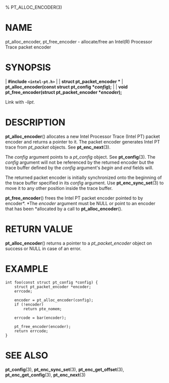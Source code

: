 % PT_ALLOC_ENCODER(3)

<!---
 ! Copyright (c) 2015-2024, Intel Corporation
 ! SPDX-License-Identifier: BSD-3-Clause
 !
 ! Redistribution and use in source and binary forms, with or without
 ! modification, are permitted provided that the following conditions are met:
 !
 !  * Redistributions of source code must retain the above copyright notice,
 !    this list of conditions and the following disclaimer.
 !  * Redistributions in binary form must reproduce the above copyright notice,
 !    this list of conditions and the following disclaimer in the documentation
 !    and/or other materials provided with the distribution.
 !  * Neither the name of Intel Corporation nor the names of its contributors
 !    may be used to endorse or promote products derived from this software
 !    without specific prior written permission.
 !
 ! THIS SOFTWARE IS PROVIDED BY THE COPYRIGHT HOLDERS AND CONTRIBUTORS "AS IS"
 ! AND ANY EXPRESS OR IMPLIED WARRANTIES, INCLUDING, BUT NOT LIMITED TO, THE
 ! IMPLIED WARRANTIES OF MERCHANTABILITY AND FITNESS FOR A PARTICULAR PURPOSE
 ! ARE DISCLAIMED. IN NO EVENT SHALL THE COPYRIGHT OWNER OR CONTRIBUTORS BE
 ! LIABLE FOR ANY DIRECT, INDIRECT, INCIDENTAL, SPECIAL, EXEMPLARY, OR
 ! CONSEQUENTIAL DAMAGES (INCLUDING, BUT NOT LIMITED TO, PROCUREMENT OF
 ! SUBSTITUTE GOODS OR SERVICES; LOSS OF USE, DATA, OR PROFITS; OR BUSINESS
 ! INTERRUPTION) HOWEVER CAUSED AND ON ANY THEORY OF LIABILITY, WHETHER IN
 ! CONTRACT, STRICT LIABILITY, OR TORT (INCLUDING NEGLIGENCE OR OTHERWISE)
 ! ARISING IN ANY WAY OUT OF THE USE OF THIS SOFTWARE, EVEN IF ADVISED OF THE
 ! POSSIBILITY OF SUCH DAMAGE.
 !-->

# NAME

pt_alloc_encoder, pt_free_encoder - allocate/free an Intel(R) Processor Trace
packet encoder


# SYNOPSIS

| **\#include `<intel-pt.h>`**
|
| **struct pt_packet_encoder \***
| **pt_alloc_encoder(const struct pt_config \**config*);**
|
| **void pt_free_encoder(struct pt_packet_encoder \**encoder*);**

Link with *-lipt*.


# DESCRIPTION

**pt_alloc_encoder**() allocates a new Intel Processor Trace (Intel PT) packet
encoder and returns a pointer to it.  The packet encoder generates Intel PT
trace from *pt_packet* objects.  See **pt_enc_next**(3).

The *config* argument points to a *pt_config* object.  See **pt_config**(3).
The *config* argument will not be referenced by the returned encoder but the
trace buffer defined by the *config* argument's *begin* and *end* fields will.

The returned packet encoder is initially synchronized onto the beginning of the
trace buffer specified in its *config* argument.  Use **pt_enc_sync_set**(3) to
move it to any other position inside the trace buffer.

**pt_free_encoder**() frees the Intel PT packet encoder pointed to by encoder*.
*The *encoder* argument must be NULL or point to an encoder that has been
*allocated by a call to **pt_alloc_encoder**().


# RETURN VALUE

**pt_alloc_encoder**() returns a pointer to a *pt_packet_encoder* object on
success or NULL in case of an error.


# EXAMPLE

~~~{.c}
int foo(const struct pt_config *config) {
	struct pt_packet_encoder *encoder;
	errcode;

	encoder = pt_alloc_encoder(config);
	if (!encoder)
		return pte_nomem;

	errcode = bar(encoder);

	pt_free_encoder(encoder);
	return errcode;
}
~~~


# SEE ALSO

**pt_config**(3), **pt_enc_sync_set**(3), **pt_enc_get_offset**(3),
**pt_enc_get_config**(3), **pt_enc_next**(3)
